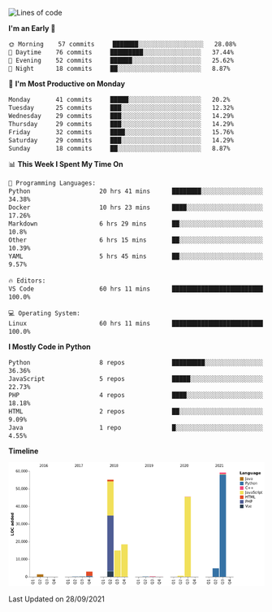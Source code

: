 <!--START_SECTION:waka-->
![Lines of code](https://img.shields.io/badge/From%20Hello%20World%20I%27ve%20Written-203631%20lines%20of%20code-blue)

**I'm an Early 🐤** 

```text
🌞 Morning    57 commits     ███████░░░░░░░░░░░░░░░░░░   28.08% 
🌆 Daytime    76 commits     █████████░░░░░░░░░░░░░░░░   37.44% 
🌃 Evening    52 commits     ██████░░░░░░░░░░░░░░░░░░░   25.62% 
🌙 Night      18 commits     ██░░░░░░░░░░░░░░░░░░░░░░░   8.87%

```
📅 **I'm Most Productive on Monday** 

```text
Monday       41 commits     █████░░░░░░░░░░░░░░░░░░░░   20.2% 
Tuesday      25 commits     ███░░░░░░░░░░░░░░░░░░░░░░   12.32% 
Wednesday    29 commits     ███░░░░░░░░░░░░░░░░░░░░░░   14.29% 
Thursday     29 commits     ███░░░░░░░░░░░░░░░░░░░░░░   14.29% 
Friday       32 commits     ████░░░░░░░░░░░░░░░░░░░░░   15.76% 
Saturday     29 commits     ███░░░░░░░░░░░░░░░░░░░░░░   14.29% 
Sunday       18 commits     ██░░░░░░░░░░░░░░░░░░░░░░░   8.87%

```


📊 **This Week I Spent My Time On** 

```text
💬 Programming Languages: 
Python                   20 hrs 41 mins      ████████░░░░░░░░░░░░░░░░░   34.38% 
Docker                   10 hrs 23 mins      ████░░░░░░░░░░░░░░░░░░░░░   17.26% 
Markdown                 6 hrs 29 mins       ██░░░░░░░░░░░░░░░░░░░░░░░   10.8% 
Other                    6 hrs 15 mins       ██░░░░░░░░░░░░░░░░░░░░░░░   10.39% 
YAML                     5 hrs 45 mins       ██░░░░░░░░░░░░░░░░░░░░░░░   9.57%

🔥 Editors: 
VS Code                  60 hrs 11 mins      █████████████████████████   100.0%

💻 Operating System: 
Linux                    60 hrs 11 mins      █████████████████████████   100.0%

```

**I Mostly Code in Python** 

```text
Python                   8 repos             █████████░░░░░░░░░░░░░░░░   36.36% 
JavaScript               5 repos             █████░░░░░░░░░░░░░░░░░░░░   22.73% 
PHP                      4 repos             ████░░░░░░░░░░░░░░░░░░░░░   18.18% 
HTML                     2 repos             ██░░░░░░░░░░░░░░░░░░░░░░░   9.09% 
Java                     1 repo              █░░░░░░░░░░░░░░░░░░░░░░░░   4.55%

```


**Timeline**

![Chart not found](https://raw.githubusercontent.com/telesoho/telesoho/master/charts/bar_graph.png) 


 Last Updated on 28/09/2021
<!--END_SECTION:waka-->


<!--
**telesoho/telesoho** is a ✨ _special_ ✨ repository because its `README.md` (this file) appears on your GitHub profile.

Here are some ideas to get you started:

- 🔭 I’m currently working on ...
- 🌱 I’m currently learning ...
- 👯 I’m looking to collaborate on ...
- 🤔 I’m looking for help with ...
- 💬 Ask me about ...
- 📫 How to reach me: ...
- 😄 Pronouns: ...
- ⚡ Fun fact: ...
-->
